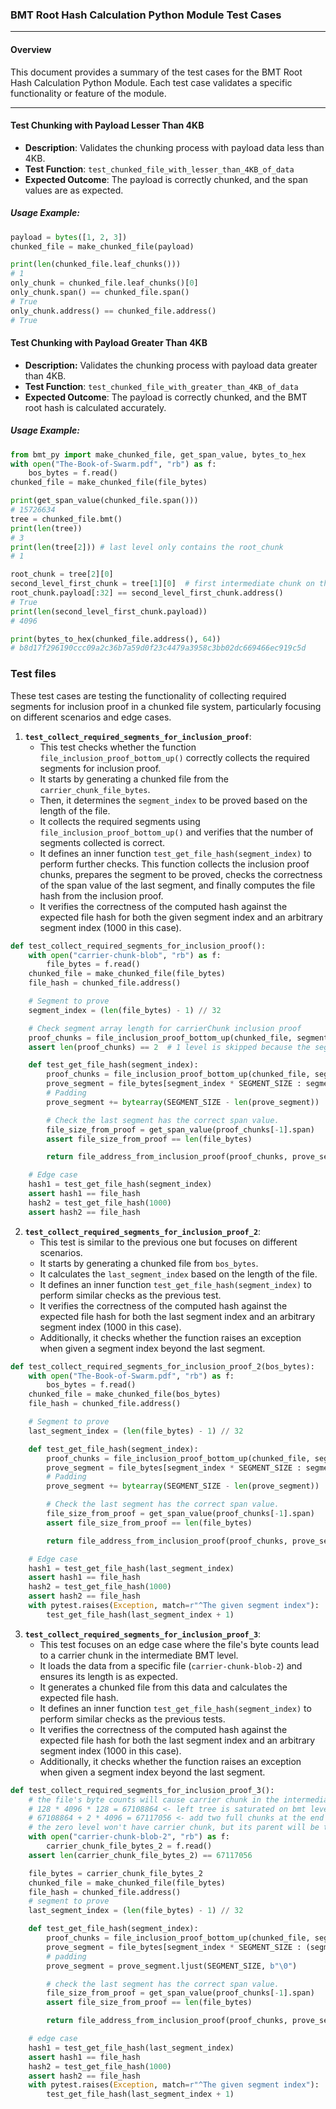 ### BMT Root Hash Calculation Python Module Test Cases

---

#### Overview

This document provides a summary of the test cases for the BMT Root Hash Calculation Python Module. Each test case validates a specific functionality or feature of the module.

---

#### Test Chunking with Payload Lesser Than 4KB

- **Description**: Validates the chunking process with payload data less than 4KB.
- **Test Function**: `test_chunked_file_with_lesser_than_4KB_of_data`
- **Expected Outcome**: The payload is correctly chunked, and the span values are as expected.

##### Usage Example:
```py
payload = bytes([1, 2, 3])
chunked_file = make_chunked_file(payload)

print(len(chunked_file.leaf_chunks()))
# 1
only_chunk = chunked_file.leaf_chunks()[0]
only_chunk.span() == chunked_file.span()
# True
only_chunk.address() == chunked_file.address()
# True
```

#### Test Chunking with Payload Greater Than 4KB
- **Description:** Validates the chunking process with payload data greater than 4KB.
- **Test Function**: `test_chunked_file_with_greater_than_4KB_of_data`
- **Expected Outcome**: The payload is correctly chunked, and the BMT root hash is calculated accurately.

##### Usage Example:
```py
from bmt_py import make_chunked_file, get_span_value, bytes_to_hex
with open("The-Book-of-Swarm.pdf", "rb") as f:
    bos_bytes = f.read()
chunked_file = make_chunked_file(file_bytes)

print(get_span_value(chunked_file.span()))
# 15726634
tree = chunked_file.bmt()
print(len(tree))
# 3
print(len(tree[2])) # last level only contains the root_chunk
# 1

root_chunk = tree[2][0]
second_level_first_chunk = tree[1][0]  # first intermediate chunk on the first intermediate chunk level
root_chunk.payload[:32] == second_level_first_chunk.address()
# True
print(len(second_level_first_chunk.payload))
# 4096

print(bytes_to_hex(chunked_file.address(), 64))
# b8d17f296190ccc09a2c36b7a59d0f23c4479a3958c3bb02dc669466ec919c5d
```

### Test files
These test cases are testing the functionality of collecting required segments for inclusion proof in a chunked file system, particularly focusing on different scenarios and edge cases.

1. **`test_collect_required_segments_for_inclusion_proof`**: 
   - This test checks whether the function `file_inclusion_proof_bottom_up()` correctly collects the required segments for inclusion proof.
   - It starts by generating a chunked file from the `carrier_chunk_file_bytes`.
   - Then, it determines the `segment_index` to be proved based on the length of the file.
   - It collects the required segments using `file_inclusion_proof_bottom_up()` and verifies that the number of segments collected is correct.
   - It defines an inner function `test_get_file_hash(segment_index)` to perform further checks. This function collects the inclusion proof chunks, prepares the segment to be proved, checks the correctness of the span value of the last segment, and finally computes the file hash from the inclusion proof.
   - It verifies the correctness of the computed hash against the expected file hash for both the given segment index and an arbitrary segment index (1000 in this case).

```py
def test_collect_required_segments_for_inclusion_proof():
    with open("carrier-chunk-blob", "rb") as f:
        file_bytes = f.read()
    chunked_file = make_chunked_file(file_bytes)
    file_hash = chunked_file.address()

    # Segment to prove
    segment_index = (len(file_bytes) - 1) // 32

    # Check segment array length for carrierChunk inclusion proof
    proof_chunks = file_inclusion_proof_bottom_up(chunked_file, segment_index)
    assert len(proof_chunks) == 2  # 1 level is skipped because the segment was in a carrierChunk

    def test_get_file_hash(segment_index):
        proof_chunks = file_inclusion_proof_bottom_up(chunked_file, segment_index)
        prove_segment = file_bytes[segment_index * SEGMENT_SIZE : segment_index * SEGMENT_SIZE + SEGMENT_SIZE]
        # Padding
        prove_segment += bytearray(SEGMENT_SIZE - len(prove_segment))

        # Check the last segment has the correct span value.
        file_size_from_proof = get_span_value(proof_chunks[-1].span)
        assert file_size_from_proof == len(file_bytes)

        return file_address_from_inclusion_proof(proof_chunks, prove_segment, segment_index)

    # Edge case
    hash1 = test_get_file_hash(segment_index)
    assert hash1 == file_hash
    hash2 = test_get_file_hash(1000)
    assert hash2 == file_hash
```



2. **`test_collect_required_segments_for_inclusion_proof_2`**:
   - This test is similar to the previous one but focuses on different scenarios.
   - It starts by generating a chunked file from `bos_bytes`.
   - It calculates the `last_segment_index` based on the length of the file.
   - It defines an inner function `test_get_file_hash(segment_index)` to perform similar checks as the previous test.
   - It verifies the correctness of the computed hash against the expected file hash for both the last segment index and an arbitrary segment index (1000 in this case).
   - Additionally, it checks whether the function raises an exception when given a segment index beyond the last segment.

```py
def test_collect_required_segments_for_inclusion_proof_2(bos_bytes):
    with open("The-Book-of-Swarm.pdf", "rb") as f:
        bos_bytes = f.read()
    chunked_file = make_chunked_file(bos_bytes)
    file_hash = chunked_file.address()

    # Segment to prove
    last_segment_index = (len(file_bytes) - 1) // 32

    def test_get_file_hash(segment_index):
        proof_chunks = file_inclusion_proof_bottom_up(chunked_file, segment_index)
        prove_segment = file_bytes[segment_index * SEGMENT_SIZE : segment_index * SEGMENT_SIZE + SEGMENT_SIZE]
        # Padding
        prove_segment += bytearray(SEGMENT_SIZE - len(prove_segment))

        # Check the last segment has the correct span value.
        file_size_from_proof = get_span_value(proof_chunks[-1].span)
        assert file_size_from_proof == len(file_bytes)

        return file_address_from_inclusion_proof(proof_chunks, prove_segment, segment_index)

    # Edge case
    hash1 = test_get_file_hash(last_segment_index)
    assert hash1 == file_hash
    hash2 = test_get_file_hash(1000)
    assert hash2 == file_hash
    with pytest.raises(Exception, match=r"^The given segment index"):
        test_get_file_hash(last_segment_index + 1)
```

3. **`test_collect_required_segments_for_inclusion_proof_3`**:
   - This test focuses on an edge case where the file's byte counts lead to a carrier chunk in the intermediate BMT level.
   - It loads the data from a specific file (`carrier-chunk-blob-2`) and ensures its length is as expected.
   - It generates a chunked file from this data and calculates the expected file hash.
   - It defines an inner function `test_get_file_hash(segment_index)` to perform similar checks as the previous tests.
   - It verifies the correctness of the computed hash against the expected file hash for both the last segment index and an arbitrary segment index (1000 in this case).
   - Additionally, it checks whether the function raises an exception when given a segment index beyond the last segment.

```py
def test_collect_required_segments_for_inclusion_proof_3():
    # the file's byte counts will cause carrier chunk in the intermediate BMT level
    # 128 * 4096 * 128 = 67108864 <- left tree is saturated on bmt level 1
    # 67108864 + 2 * 4096 = 67117056 <- add two full chunks at the end thereby
    # the zero level won't have carrier chunk, but its parent will be that.
    with open("carrier-chunk-blob-2", "rb") as f:
        carrier_chunk_file_bytes_2 = f.read()
    assert len(carrier_chunk_file_bytes_2) == 67117056

    file_bytes = carrier_chunk_file_bytes_2
    chunked_file = make_chunked_file(file_bytes)
    file_hash = chunked_file.address()
    # segment to prove
    last_segment_index = (len(file_bytes) - 1) // 32

    def test_get_file_hash(segment_index):
        proof_chunks = file_inclusion_proof_bottom_up(chunked_file, segment_index)
        prove_segment = file_bytes[segment_index * SEGMENT_SIZE : (segment_index * SEGMENT_SIZE) + SEGMENT_SIZE]
        # padding
        prove_segment = prove_segment.ljust(SEGMENT_SIZE, b"\0")

        # check the last segment has the correct span value.
        file_size_from_proof = get_span_value(proof_chunks[-1].span)
        assert file_size_from_proof == len(file_bytes)

        return file_address_from_inclusion_proof(proof_chunks, prove_segment, segment_index)

    # edge case
    hash1 = test_get_file_hash(last_segment_index)
    assert hash1 == file_hash
    hash2 = test_get_file_hash(1000)
    assert hash2 == file_hash
    with pytest.raises(Exception, match=r"^The given segment index"):
        test_get_file_hash(last_segment_index + 1)
```